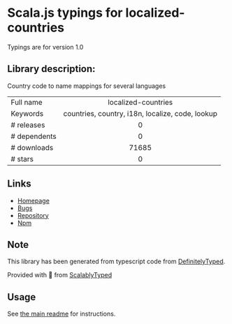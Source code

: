 
# Scala.js typings for localized-countries

Typings are for version 1.0

## Library description:
Country code to name mappings for several languages

|                    |                 |
| ------------------ | :-------------: |
| Full name          | localized-countries |
| Keywords           | countries, country, i18n, localize, code, lookup |
| # releases         | 0 |
| # dependents       | 0 |
| # downloads        | 71685 |
| # stars            | 0 |

## Links
- [Homepage](https://github.com/marcbachmann/localized-countries#readme)
- [Bugs](https://github.com/marcbachmann/localized-countries/issues)
- [Repository](https://github.com/marcbachmann/localized-countries)
- [Npm](https://www.npmjs.com/package/localized-countries)
    


## Note
This library has been generated from typescript code from [DefinitelyTyped](https://definitelytyped.org).

Provided with :purple_heart: from [ScalablyTyped](https://github.com/oyvindberg/ScalablyTyped)

## Usage
See [the main readme](../../readme.md) for instructions.


